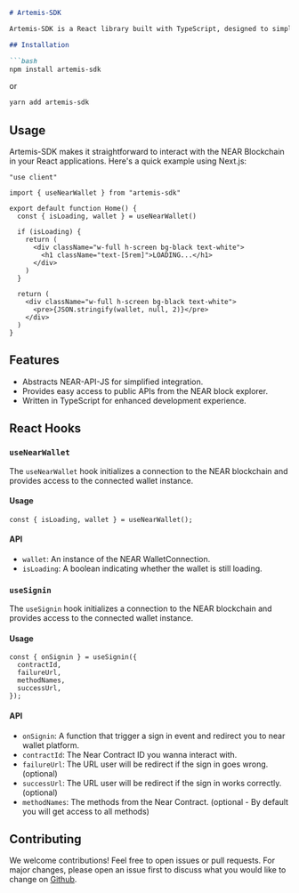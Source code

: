 ```markdown
# Artemis-SDK

Artemis-SDK is a React library built with TypeScript, designed to simplify the integration of NEAR Blockchain functionality into React applications. It abstracts the usage of the NEAR-API-JS library and provides easy access to public APIs from the NEAR block explorer.

## Installation

```bash
npm install artemis-sdk
```

or

```bash
yarn add artemis-sdk
```

## Usage

Artemis-SDK makes it straightforward to interact with the NEAR Blockchain in your React applications. Here's a quick example using Next.js:

```tsx
"use client"

import { useNearWallet } from "artemis-sdk"

export default function Home() {
  const { isLoading, wallet } = useNearWallet()

  if (isLoading) {
    return (
      <div className="w-full h-screen bg-black text-white">
        <h1 className="text-[5rem]">LOADING...</h1>
      </div>
    )
  }

  return (
    <div className="w-full h-screen bg-black text-white">
      <pre>{JSON.stringify(wallet, null, 2)}</pre>
    </div>
  )
}
```

## Features

- Abstracts NEAR-API-JS for simplified integration.
- Provides easy access to public APIs from the NEAR block explorer.
- Written in TypeScript for enhanced development experience.

## React Hooks

### `useNearWallet`

The `useNearWallet` hook initializes a connection to the NEAR blockchain and provides access to the connected wallet instance.

#### Usage

```tsx
const { isLoading, wallet } = useNearWallet();
```

#### API

- `wallet`: An instance of the NEAR WalletConnection.
- `isLoading`: A boolean indicating whether the wallet is still loading.

### `useSignin`

The `useSignin` hook initializes a connection to the NEAR blockchain and provides access to the connected wallet instance.

#### Usage

```tsx
const { onSignin } = useSignin({
  contractId,
  failureUrl,
  methodNames,
  successUrl,
});
```

#### API

- `onSignin`: A function that trigger a sign in event and redirect you to near wallet platform.
- `contractId`: The Near Contract ID you wanna interact with.
- `failureUrl`: The URL user will be redirect if the sign in goes wrong. (optional)
- `successUrl`: The URL user will be redirect if the sign in works correctly. (optional)
- `methodNames`: The methods from the Near Contract. (optional - By default you will get access to all methods)

<!-- Add more hooks information here . -->

## Contributing

We welcome contributions! Feel free to open issues or pull requests. For major changes, please open an issue first to discuss what you would like to change on [Github](https://github.com/RamboGj/artemis).
```